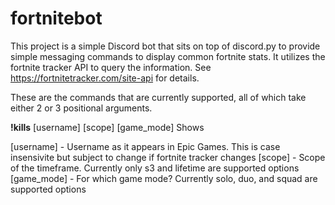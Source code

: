 # fortnitebot
This project is a simple Discord bot that sits on top of discord.py to provide simple messaging commands to display common fortnite stats. 
It utilizes the fortnite tracker API to query the information. See https://fortnitetracker.com/site-api for details.

These are the commands that are currently supported, all of which take either 2 or 3 positional arguments.

<b>!kills</b> [username] [scope] [game_mode]
  Shows 


[username] - Username as it appears in Epic Games. This is case insensivite but subject to change if fortnite tracker changes
[scope] - Scope of the timeframe. Currently only s3 and lifetime are supported options
[game_mode] - For which game mode? Currently solo, duo, and squad are supported options
